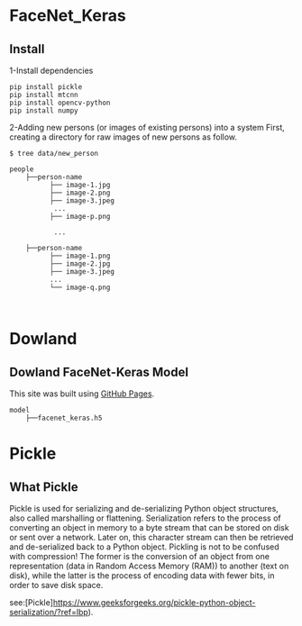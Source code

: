 # FaceNet_Keras
## Install

1-Install dependencies

```
pip install pickle
pip install mtcnn
pip install opencv-python
pip install numpy

```

2-Adding new persons (or images of existing persons) into a system
First, creating a directory for raw images of new persons as follow.

```
$ tree data/new_person

people
    ├──person-name
          ├── image-1.jpg
          ├── image-2.png
          ├── image-3.jpeg
           ... 
          ├── image-p.png

           ...

    ├──person-name
          ├── image-1.png
          ├── image-2.jpg
          ├── image-3.jpeg
          ...
          └── image-q.png
          
          
```
# Dowland
## Dowland FaceNet-Keras Model 
This site was built using [GitHub Pages](https://github.com/D2KLab/Face-Celebrity-Recognition/tree/master/model).
```
model
    ├──facenet_keras.h5
```


# Pickle
## What Pickle

Pickle is used for serializing and de-serializing Python object structures, also called marshalling or flattening. Serialization refers to the process of converting an object in memory to a byte stream that can be stored on disk or sent over a network. Later on, this character stream can then be retrieved and de-serialized back to a Python object. Pickling is not to be confused with compression! The former is the conversion of an object from one representation (data in Random Access Memory (RAM)) to another (text on disk), while the latter is the process of encoding data with fewer bits, in order to save disk space.

see:[Pickle]https://www.geeksforgeeks.org/pickle-python-object-serialization/?ref=lbp).








